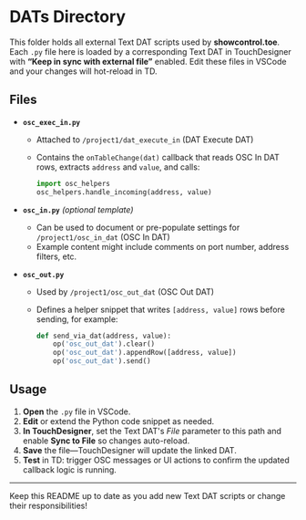 # DATs Directory

This folder holds all external Text DAT scripts used by **showcontrol.toe**. Each `.py` file here is loaded by a corresponding Text DAT in TouchDesigner with **“Keep in sync with external file”** enabled. Edit these files in VSCode and your changes will hot-reload in TD.

## Files

- **`osc_exec_in.py`**
  - Attached to `/project1/dat_execute_in` (DAT Execute DAT)  
  - Contains the `onTableChange(dat)` callback that reads OSC In DAT rows, extracts `address` and `value`, and calls:

    ```python
    import osc_helpers
    osc_helpers.handle_incoming(address, value)
    ```

- **`osc_in.py`** *(optional template)*
  - Can be used to document or pre-populate settings for `/project1/osc_in_dat` (OSC In DAT)  
  - Example content might include comments on port number, address filters, etc.

- **`osc_out.py`**
  - Used by `/project1/osc_out_dat` (OSC Out DAT)  
  - Defines a helper snippet that writes `[address, value]` rows before sending, for example:

    ```python
    def send_via_dat(address, value):
        op('osc_out_dat').clear()
        op('osc_out_dat').appendRow([address, value])
        op('osc_out_dat').send()
    ```

## Usage

1. **Open** the `.py` file in VSCode.
2. **Edit** or extend the Python code snippet as needed.
3. **In TouchDesigner**, set the Text DAT's *File* parameter to this path and enable **Sync to File** so changes auto-reload.
4. **Save** the file—TouchDesigner will update the linked DAT.
5. **Test** in TD: trigger OSC messages or UI actions to confirm the updated callback logic is running.

---

Keep this README up to date as you add new Text DAT scripts or change their responsibilities!
